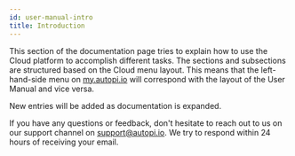 ```yaml
---
id: user-manual-intro
title: Introduction
---
```


This section of the documentation page tries to explain how to use the Cloud platform to accomplish
different tasks. The sections and subsections are structured based on the Cloud menu layout. This
means that the left-hand-side menu on [my.autopi.io](https://my.autopi.io) will correspond with the
layout of the User Manual and vice versa.

New entries will be added as documentation is expanded.

If you have any questions or feedback, don't hesitate to reach out to us on our support channel on
support@autopi.io. We try to respond within 24 hours of receiving your email.